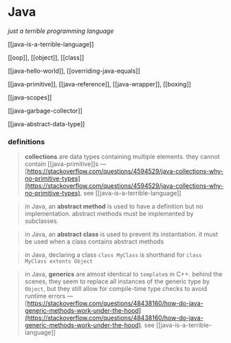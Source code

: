 # Java

_just a terrible programming language_

[[java-is-a-terrible-language]]

[[oop]], [[object]], [[class]]

[[java-hello-world]], [[overriding-java-equals]]

[[java-primitive]], [[java-reference]], [[java-wrapper]], [[boxing]]

[[java-scopes]]

[[java-garbage-collector]]

[[java-abstract-data-type]]

### definitions

> **collections** are data types containing multiple elements. they cannot contain [[java-primitive]]s &mdash; [https://stackoverflow.com/questions/4594529/java-collections-why-no-primitive-types](https://stackoverflow.com/questions/4594529/java-collections-why-no-primitive-types). see [[java-is-a-terrible-language]]

> in Java, an **abstract method** is used to have a definition but no implementation. abstract methods must be implemented by subclasses.

> in Java, an **abstract class** is used to prevent its instantiation. it must be used when a class contains abstract methods

> in Java, declaring a class `class MyClass` is shorthand for `class MyClass extents Object`

> in Java, **generics** are almost identical to `template`s in C++. behind the scenes, they seem to replace all instances of the generic type by `Object`, but they still allow for compile-time type checks to avoid runtime errors &mdash; [https://stackoverflow.com/questions/48438160/how-do-java-generic-methods-work-under-the-hood](https://stackoverflow.com/questions/48438160/how-do-java-generic-methods-work-under-the-hood). see [[java-is-a-terrible-language]]
